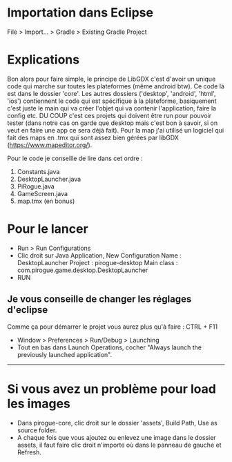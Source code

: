 # Importation dans Eclipse
File > Import... > Gradle > Existing Gradle Project

# Explications
Bon alors pour faire simple, le principe de LibGDX c'est d'avoir un unique code qui marche sur toutes les plateformes (même android btw). Ce code là est dans le dossier 'core'.
Les autres dossiers ('desktop', 'android', 'html', 'ios') contiennent le code qui est spécifique à la plateforme, basiquement c'est juste le main qui va créer l'objet qui va contenir l'application, faire la config etc. DU COUP c'est ces projets qui doivent être run pour pouvoir tester (dans notre cas on garde que desktop mais c'est bon à savoir, si on veut en faire une app ce sera déjà fait).
Pour la map j'ai utilisé un logiciel qui fait des maps en .tmx qui sont assez bien gérées par libGDX (https://www.mapeditor.org/).

Pour le code je conseille de lire dans cet ordre :
1. Constants.java
2. DesktopLauncher.java
3. PiRogue.java
4. GameScreen.java
5. map.tmx (en bonus)

# Pour le lancer

* Run > Run Configurations
* Clic droit sur Java Application, New Configuration
	Name : DesktopLauncher
	Project : pirogue-desktop
	Main class : com.pirogue.game.desktop.DesktopLauncher
* RUN

## Je vous conseille de changer les réglages d'eclipse
Comme ça pour démarrer le projet vous aurez plus qu'à faire : CTRL + F11

* Window > Preferences > Run/Debug > Launching
* Tout en bas dans Launch Operations, cocher "Always launch the previously launched application".
_____________________________________________
# Si vous avez un problème pour load les images

* Dans pirogue-core, clic droit sur le dossier 'assets', Build Path, Use as source folder.
* A chaque fois que vous ajoutez ou enlevez une image dans le dossier assets, il faut faire clic
  droit n'importe où dans le panneau de gauche et Refresh.
